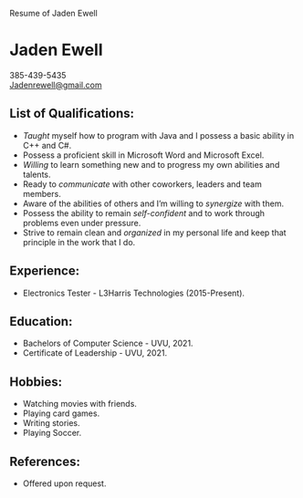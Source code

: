  Resume of Jaden Ewell

Jaden Ewell
===========

385-439-5435  
Jadenrewell@gmail.com  

List of Qualifications:
-----------------------

*   _Taught_ myself how to program with Java and I possess a basic ability in C++ and C#.
*   Possess a proficient skill in Microsoft Word and Microsoft Excel.
*   _Willing_ to learn something new and to progress my own abilities and talents.
*   Ready to _communicate_ with other coworkers, leaders and team members.
*   Aware of the abilities of others and I’m willing to _synergize_ with them.
*   Possess the ability to remain _self-confident_ and to work through problems even under pressure.
*   Strive to remain clean and _organized_ in my personal life and keep that principle in the work that I do.

Experience:
-----------

*   Electronics Tester - L3Harris Technologies (2015-Present).

Education:
----------

*   Bachelors of Computer Science - UVU, 2021.
*   Certificate of Leadership - UVU, 2021.

Hobbies:
--------

*   Watching movies with friends.
*   Playing card games.
*   Writing stories.
*   Playing Soccer.

References:
-----------

*   Offered upon request.
